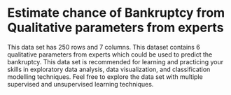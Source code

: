 # Estimate chance of Bankruptcy from Qualitative parameters from experts

This data set has 250 rows and 7 columns. This dataset contains 6 qualitative parameters from experts which could be used to predict the bankruptcy. This data set is recommended for learning and practicing your skills in exploratory data analysis, data visualization, and classification modelling techniques. Feel free to explore the data set with multiple supervised and unsupervised learning techniques.
